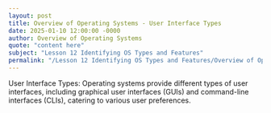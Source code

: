 ```yaml
---
layout: post
title: Overview of Operating Systems - User Interface Types
date: 2025-01-10 12:00:00 -0000
author: Overview of Operating Systems
quote: "content here"
subject: "Lesson 12 Identifying OS Types and Features"
permalink: "/Lesson 12 Identifying OS Types and Features/Overview of Operating Systems/Overview of Operating Systems - User Interface Types"
---
```


User Interface Types: Operating systems provide different types of user interfaces, including graphical user interfaces (GUIs) and command-line interfaces (CLIs), catering to various user preferences.
